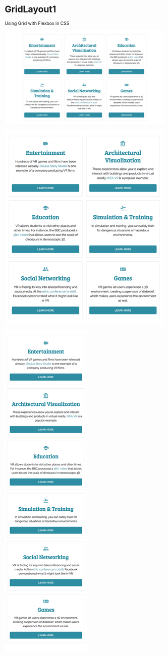 # GridLayout1
Using Grid with Flexbox in CSS


![](/Preview.png)


![](/preview2.png)


![](/Preview3.png)
